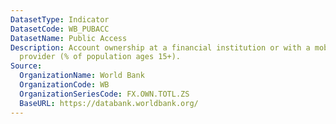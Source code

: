 ```yaml
---
DatasetType: Indicator
DatasetCode: WB_PUBACC
DatasetName: Public Access
Description: Account ownership at a financial institution or with a mobile-money-service
  provider (% of population ages 15+).
Source:
  OrganizationName: World Bank
  OrganizationCode: WB
  OrganizationSeriesCode: FX.OWN.TOTL.ZS
  BaseURL: https://databank.worldbank.org/
---
```


